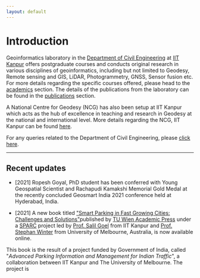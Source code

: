 ```yaml
---
layout: default
---
```

# Introduction
Geoinformatics laboratory in the [Department of Civil Engineering](https://www.iitk.ac.in/ce) at [IIT Kanpur](https://www.iitk.ac.in) offers postgraduate courses and conducts original research in various disciplines of geoinformatics, including but not limited to Geodesy, Remote sensing and GIS, LiDAR, Photogrammetry, GNSS, Sensor fusion etc. For more details regarding the specific courses offered, please head to the [academics](./academics.html) section. The details of the publications from the laboratory can be found in the [publications](./publications.html) section.

A National Centre for Geodesy (NCG) has also been setup at IIT Kanpur which acts as the hub of excellence in teaching and research in Geodesy at the national and international level. More details regarding the NCG, IIT Kanpur can be found [here](https://www.iitk.ac.in/ncg/).

For any queries related to the Department of Civil Engineering, please [click here](https://www.iitk.ac.in/ce/contact).

* * *
## Recent updates

* [2021] Ropesh Goyal, PhD student has been conferred with Young Geospatial Scientist and Rachapudi Kamakshi Memorial Gold Medal at the recently concluded Geosmart India 2021 conference held at Hyderabad, India.

* [2021] A new book titled ["Smart Parking in Fast Growing Cities: Challenges and Solutions"](https://www.tuwien.at/academicpress/en/product/smart-parking-in-fast-growing-cities-ebook/)published by [TU Wien Academic Press](https://www.tuwien.at/academicpress/) under a [SPARC](https://sparc.iitkgp.ac.in/detailpage.php?id=318) project led by [Prof. Salil Goel](https://iitk.ac.in/new/salil-goel) from IIT Kanpur and [Prof. Stephan Winter](https://people.eng.unimelb.edu.au/winter/) from University of Melbourne, Australia, is now available online.

This book is the result of a project funded by Government of India, called "_Advanced Parking Information and Management for Indian Traffic_", a collaboration between IIT Kanpur and The University of Melbourne. The project is 

